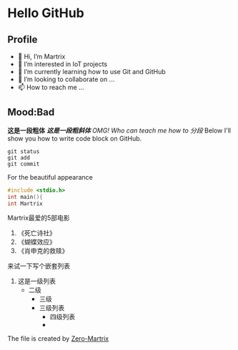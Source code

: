 # Hello GitHub
## Profile
- 👋 Hi, I’m Martrix
- 👀 I’m interested in IoT projects
- 🌱 I’m currently learning how to use Git and GitHub
- 💞️ I’m looking to collaborate on ...
- 📫 How to reach me ...

## Mood:Bad
**这是一段粗体**
***这是一段粗斜体***
*OMG! Who can teach me how to 分段*
Below I'll show you how to write code block on GitHub.

```
git status
git add
git commit
```

For the beautiful appearance

```C++
#include <stdio.h>
int main(){
int Martrix
```

Martrix最爱的5部电影
1. 《死亡诗社》
2. 《蝴蝶效应》
3. 《肖申克的救赎》


来试一下写个嵌套列表
1. 这是一级列表
   - 二级
     - 三级
     - 三级列表
       - 四级列表
       -     

The file is created by [Zero-Martrix](https://github.com/ZXD990129)

<!---
ZXD990129/ZXD990129 is a ✨ special ✨ repository because its `README.md` (this file) appears on your GitHub profile.
You can click the Preview link to take a look at your changes.
--->

